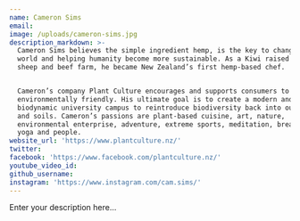 ```yaml
---
name: Cameron Sims
email:
image: /uploads/cameron-sims.jpg
description_markdown: >-
  Cameron Sims believes the simple ingredient hemp, is the key to changing the
  world and helping humanity become more sustainable. As a Kiwi raised on a
  sheep and beef farm, he became New Zealand’s first hemp-based chef.


  Cameron’s company Plant Culture encourages and supports consumers to be
  environmentally friendly. His ultimate goal is to create a modern and
  biodynamic university campus to reintroduce biodiversity back into our cities
  and soils. Cameron’s passions are plant-based cuisine, art, nature,
  environmental enterprise, adventure, extreme sports, meditation, breathing,
  yoga and people.
website_url: 'https://www.plantculture.nz/'
twitter:
facebook: 'https://www.facebook.com/plantculture.nz/'
youtube_video_id:
github_username:
instagram: 'https://www.instagram.com/cam.sims/'
---
```


Enter your description here...
